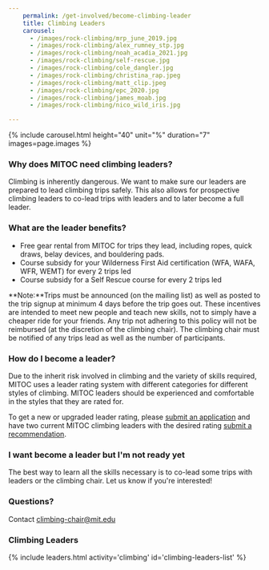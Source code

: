 ```yaml
---
    permalink: /get-involved/become-climbing-leader
    title: Climbing Leaders
    carousel:
      - /images/rock-climbing/mrp_june_2019.jpg
      - /images/rock-climbing/alex_rumney_stp.jpg
      - /images/rock-climbing/noah_acadia_2021.jpg
      - /images/rock-climbing/self-rescue.jpg
      - /images/rock-climbing/cole_dangler.jpg
      - /images/rock-climbing/christina_rap.jpeg
      - /images/rock-climbing/matt_clip.jpeg
      - /images/rock-climbing/epc_2020.jpg
      - /images/rock-climbing/james_moab.jpg
      - /images/rock-climbing/nico_wild_iris.jpg

---
```

{% include carousel.html height="40" unit="%" duration="7" images=page.images %}

### Why does MITOC need climbing leaders?

Climbing is inherently dangerous. We want to make sure our leaders are prepared to lead climbing trips safely. This also allows for prospective climbing leaders to co-lead trips with leaders and to later become a full leader.

### What are the leader benefits?

*   Free gear rental from MITOC for trips they lead, including ropes, quick draws, belay devices, and bouldering pads.
*   Course subsidy for your Wilderness First Aid certification (WFA, WAFA, WFR, WEMT) for every 2 trips led
*   Course subsidy for a Self Rescue course for every 2 trips led

**Note:**Trips must be announced (on the mailing list) as well as posted to the trip signup at minimum 4 days before the trip goes out. These incentives are intended to meet new people and teach new skills, not to simply have a cheaper ride for your friends. Any trip not adhering to this policy will not be reimbursed (at the discretion of the climbing chair). The climbing chair must be notified of any trips lead as well as the number of participants.

### How do I become a leader?

Due to the inherit risk involved in climbing and the variety of skills required, MITOC uses a leader rating system with different categories for different styles of climbing. MITOC leaders should be experienced and comfortable in the styles that they are rated for.

To get a new or upgraded leader rating, please [submit an application](https://mitoc-trips.mit.edu/climbing/leaders/apply/) and have two current MITOC climbing leaders with the desired rating [submit a recommendation](https://docs.google.com/forms/d/e/1FAIpQLSe_N9fTd-J4jNe91F_8yBm_AlyakbKEcT9SnNdulhhg1g-VNw/viewform).

### I want become a leader but I'm not ready yet

The best way to learn all the skills necessary is to co-lead some trips with leaders or the climbing chair. Let us know if you're interested!

### Questions?

Contact [climbing-chair@mit.edu](mailto:climbing-chair@mit.edu)

### Climbing Leaders

{% include leaders.html activity='climbing' id='climbing-leaders-list' %}



